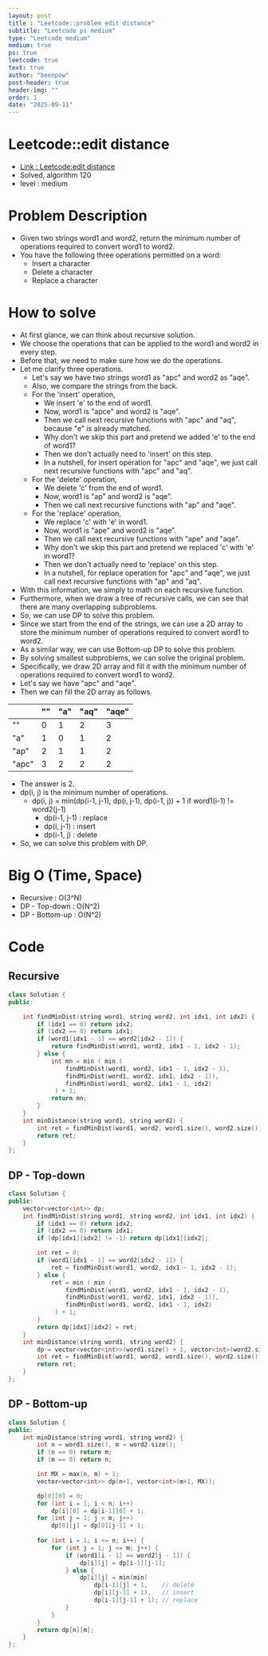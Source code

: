 ```yaml
---
layout: post
title : "Leetcode::problem edit distance"
subtitle: "Leetcode ps medium"
type: "Leetcode medium"
medium: true
ps: true
leetcode: true
text: true
author: "beenpow"
post-header: true
header-img: ""
order: 1
date: "2025-09-11"
---
```


# Leetcode::edit distance
- [Link : Leetcode:edit distance](https://leetcode.com/problems/edit-distance/description/)
- Solved, algorithm 120
- level : medium

# Problem Description
- Given two strings word1 and word2, return the minimum number of operations required to convert word1 to word2.
- You have the following three operations permitted on a word:
    - Insert a character
    - Delete a character
    - Replace a character

# How to solve
- At first glance, we can think about recursive solution.
- We choose the operations that can be applied to the word1 and word2 in every step.
- Before that, we need to make sure how we do the operations.
- Let me clarify three operations.
    - Let's say we have two strings word1 as "apc" and word2 as "aqe".
    - Also, we compare the strings from the back.
    - For the 'insert' operation,
        - We insert 'e' to the end of word1.
        - Now, word1 is "apce" and word2 is "aqe".
        - Then we call next recursive functions with "apc" and "aq", because "e" is already matched.
        - Why don't we skip this part and pretend we added 'e' to the end of word1?
        - Then we don't actually need to 'insert' on this step.
        - In a nutshell, for insert operation for "apc" and "aqe", we just call next recursive functions with "apc" and "aq".
    - For the 'delete' operation,
        - We delete 'c' from the end of word1.
        - Now, word1 is "ap" and word2 is "aqe".
        - Then we call next recursive functions with "ap" and "aqe".
    - For the 'replace' operation,
        - We replace 'c' with 'e' in word1.
        - Now, word1 is "ape" and word2 is "aqe".
        - Then we call next recursive functions with "ape" and "aqe".
        - Why don't we skip this part and pretend we replaced 'c' with 'e' in word1?
        - Then we don't actually need to 'replace' on this step.
        - In a nutshell, for replace operation for "apc" and "aqe", we just call next recursive functions with "ap" and "aq".
- With this information, we simply to math on each recursive function.
- Furthermore, when we draw a tree of recursive calls, we can see that there are many overlapping subproblems.
- So, we can use DP to solve this problem.
- Since we start from the end of the strings, we can use a 2D array to store the minimum number of operations required to convert word1 to word2.
- As a similar way, we can use Bottom-up DP to solve this problem.
- By solving smallest subproblems, we can solve the original problem.
- Specifically, we draw 2D array and fill it with the minimum number of operations required to convert word1 to word2.
- Let's say we have "apc" and "aqe".
- Then we can fill the 2D array as follows.

|       | ""| "a" | "aq" | "aqe" |
|---    |---|---  |---   |---|
| ""    | 0 | 1   | 2    | 3 |
| "a"   | 1 | 0   | 1    | 2 |
| "ap"  | 2 | 1   | 1    | 2 |
| "apc" | 3 | 2   | 2    | 2 |

- The answer is 2.
- dp(i, j) is the minimum number of operations.
    - dp(i, j) = min(dp(i-1, j-1), dp(i, j-1), dp(i-1, j)) + 1 if word1(i-1) != word2(j-1)
        - dp(i-1, j-1) : replace
        - dp(i, j-1) : insert
        - dp(i-1, j) : delete
- So, we can solve this problem with DP.


# Big O (Time, Space)
- Recursive : O(3^N)
- DP - Top-down : O(N^2)
- DP - Bottom-up : O(N^2)

# Code

## Recursive

```cpp
class Solution {
public:

    int findMinDist(string word1, string word2, int idx1, int idx2) {
        if (idx1 == 0) return idx2;
        if (idx2 == 0) return idx1;
        if (word1[idx1 - 1] == word2[idx2 - 1]) {
            return findMinDist(word1, word2, idx1 - 1, idx2 - 1);
        } else {
            int mn = min ( min (
                findMinDist(word1, word2, idx1 - 1, idx2 - 1),
                findMinDist(word1, word2, idx1, idx2 - 1)), 
                findMinDist(word1, word2, idx1 - 1, idx2)
             ) + 1;
            return mn;
        }
    }
    int minDistance(string word1, string word2) {
        int ret = findMinDist(word1, word2, word1.size(), word2.size());
        return ret;
    }
};
```

## DP - Top-down

```cpp
class Solution {
public:
    vector<vector<int>> dp;
    int findMinDist(string word1, string word2, int idx1, int idx2) {
        if (idx1 == 0) return idx2;
        if (idx2 == 0) return idx1;
        if (dp[idx1][idx2] != -1) return dp[idx1][idx2];

        int ret = 0;
        if (word1[idx1 - 1] == word2[idx2 - 1]) {
            ret = findMinDist(word1, word2, idx1 - 1, idx2 - 1);
        } else {
            ret = min ( min (
                findMinDist(word1, word2, idx1 - 1, idx2 - 1),
                findMinDist(word1, word2, idx1, idx2 - 1)), 
                findMinDist(word1, word2, idx1 - 1, idx2)
             ) + 1;
        }
        return dp[idx1][idx2] = ret;
    }
    int minDistance(string word1, string word2) {
        dp = vector<vector<int>>(word1.size() + 1, vector<int>(word2.size() + 1, -1));
        int ret = findMinDist(word1, word2, word1.size(), word2.size());
        return ret;
    }
};
```

## DP - Bottom-up

```cpp
class Solution {
public:
    int minDistance(string word1, string word2) {
        int n = word1.size(), m = word2.size();
        if (n == 0) return m;
        if (m == 0) return n;

        int MX = max(n, m) + 1;
        vector<vector<int>> dp(n+1, vector<int>(m+1, MX));

        dp[0][0] = 0;
        for (int i = 1; i < n; i++)
            dp[i][0] = dp[i-1][0] + 1;
        for (int j = 1; j < m; j++) 
            dp[0][j] = dp[0][j-1] + 1;
        
        for (int i = 1; i <= n; i++) {
            for (int j = 1; j <= m; j++) {
                if (word1[i - 1] == word2[j - 1]) {
                    dp[i][j] = dp[i-1][j-1];
                } else {
                    dp[i][j] = min(min(
                        dp[i-1][j] + 1,    // delete
                        dp[i][j-1] + 1),   // insert
                        dp[i-1][j-1] + 1); // replace
                }
            }
        }
        return dp[n][m];
    }
};
```